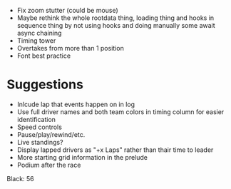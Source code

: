 - Fix zoom stutter (could be mouse)
- Maybe rethink the whole rootdata thing, loading thing and hooks in sequence thing by not using hooks and doing manually some await async chaining
- Timing tower
- Overtakes from more than 1 position
- Font best practice

# Suggestions

- Inlcude lap that events happen on in log
- Use full driver names and both team colors in timing column for easier identification
- Speed controls
- Pause/play/rewind/etc.
- Live standings?
- Display lapped drivers as "+x Laps" rather than thair time to leader
- More starting grid information in the prelude
- Podium after the race

Black: 56
